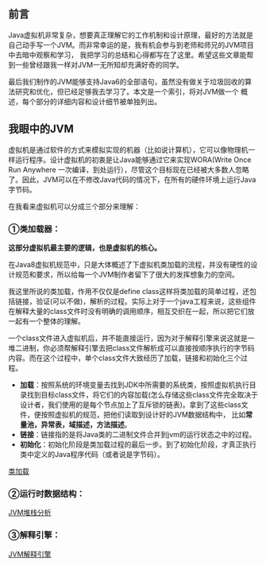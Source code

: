 ## 前言
Java虚拟机非常复杂，想要真正理解它的工作机制和设计原理，最好的方法就是自己动手写一个JVM。而非常幸运的是，我有机会参与到老师和师兄的JVM项目中去暗中观察和学习，
我把学习的总结和心得都写在了这里。希望这些文章能帮到一些曾经跟我一样对JVM一无所知却充满好奇的同学。

最后我们制作的JVM能够支持Java6的全部语句，虽然没有做关于垃圾回收的算法研究和优化，但已经足够我去学习了。本文是一个索引，将对JVM做一个
概述，每个部分的详细内容和设计细节被单独列出。

## 我眼中的JVM

虚拟机是通过软件的方式来模拟实现的机器（比如说计算机），它可以像物理机一样运行程序。设计虚拟机的初衷是让Java能够通过它来实现WORA(Write Once Run Anywhere 一次编译，到处运行），尽管这个目标现在已经被大多数人忽略了。因此，JVM可以在不修改Java代码的情况下，在所有的硬件环境上运行Java字节码。

在我看来虚拟机可以分成三个部分来理解：

### **①类加载器：**

**这部分虚拟机最主要的逻辑，也是虚拟机的核心。**

在Java8虚拟机规范中，只是大体概述了下虚拟机类加载的流程，并没有硬性的设计规范和要求，所以给每一个JVM制作者留下了很大的发挥想象力的空间。

我这里所说的类加载，作用不仅仅是define class这样将类加载的简单过程，还包括链接，验证(可以不做)，解析的过程。实际上对于一个java工程来说，这些组件在解释大量的class文件时没有明确的调用顺序，相互交织在一起，所以把它们放一起有一个整体的理解。

一个class文件进入虚拟机后，并不能直接运行，因为对于解释引擎来说这就是一堆二进制，你必须帮解释引擎去把class文件解析成可以直接按顺序执行的字节码内容。而在这个过程中，单个class文件大致经历了加载，链接和初始化三个过程。

* **加载**：按照系统的环境变量去找到JDK中所需要的系统类，按照虚拟机执行目录找到目标class文件，将它们的内容加载(怎么存储这些class文件完全取决于设计者，我们使用的是每个节点加上了互斥锁的链表)。拿到了这些class文件，便按照虚拟机的规范，把他们读取到设计好的JVM数据结构中，
比如**常量池，异常表，域描述，方法描述**。
* **链接**：链接指的是将Java类的二进制文件合并到jvm的运行状态之中的过程。
* **初始化**：初始化阶段是类加载过程的最后一步。到了初始化阶段，才真正执行类中定义的Java程序代码（或者说是字节码）。

[类加载](classloader.md)

### **②运行时数据结构：**
[JVM堆栈分析](stack_heap.md)

### **③解释引擎：**
[JVM解释引擎](exception.md)

